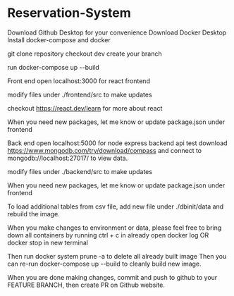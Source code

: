 # Reservation-System
Download Github Desktop for your convenience
Download Docker Desktop
Install docker-compose and docker

git clone repository
checkout dev
create your branch


run docker-compose up --build


Front end
open localhost:3000 for react frontend

modify files under 
./frontend/src 
to make updates

checkout https://react.dev/learn for more about react

When you need new packages, let me know or update package.json under frontend


Back end
open localhost:5000 for node express backend api test
download
https://www.mongodb.com/try/download/compass
and connect to mongodb://localhost:27017/ to view data.

modify files under 
./backend/src 
to make updates

When you need new packages, let me know or update package.json under frontend

To load additional tables from csv file, add new file under ./dbinit/data and rebuild the image.


When you make changes to environment or data, please feel free to bring down all containers by running 
ctrl + c in already open docker log 
OR docker stop in new terminal

Then run 
docker system prune -a 
to delete all already built image
Then you can re-run docker-compose up --build to cleanly build new image.


When you are done making changes, commit and push to github to your FEATURE BRANCH, then create PR on Github website.